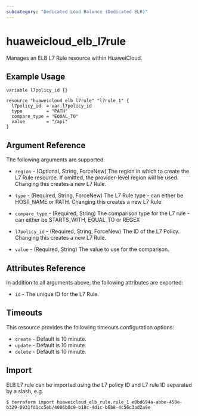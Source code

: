 ```yaml
---
subcategory: "Dedicated Load Balance (Dedicated ELB)"
---
```


# huaweicloud_elb_l7rule

Manages an ELB L7 Rule resource within HuaweiCloud.

## Example Usage

```hcl
variable l7policy_id {}

resource "huaweicloud_elb_l7rule" "l7rule_1" {
  l7policy_id  = var.l7policy_id
  type         = "PATH"
  compare_type = "EQUAL_TO"
  value        = "/api"
}
```

## Argument Reference

The following arguments are supported:

* `region` - (Optional, String, ForceNew) The region in which to create the L7 Rule resource. If omitted, the
  provider-level region will be used. Changing this creates a new L7 Rule.

* `type` - (Required, String, ForceNew) The L7 Rule type - can either be HOST_NAME or PATH. Changing this creates a new
  L7 Rule.

* `compare_type` - (Required, String) The comparison type for the L7 rule - can either be STARTS_WITH, EQUAL_TO or REGEX

* `l7policy_id` - (Required, String, ForceNew) The ID of the L7 Policy. Changing this creates a new L7 Rule.

* `value` - (Required, String) The value to use for the comparison.

## Attributes Reference

In addition to all arguments above, the following attributes are exported:

* `id` - The unique ID for the L7 Rule.

## Timeouts

This resource provides the following timeouts configuration options:

* `create` - Default is 10 minute.
* `update` - Default is 10 minute.
* `delete` - Default is 10 minute.

## Import

ELB L7 rule can be imported using the L7 policy ID and L7 rule ID separated by a slash, e.g.

```
$ terraform import huaweicloud_elb_rule.rule_1 e0bd694a-abbe-450e-b329-0931fd1cc5eb/4086b0c9-b18c-4d1c-b6b8-4c56c3ad2a9e
```
